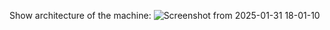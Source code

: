 Show architecture of the machine:
![Screenshot from 2025-01-31 18-01-10](https://github.com/user-attachments/assets/7de3ed33-e44c-4f78-a0d0-c44b4f6563b5)
